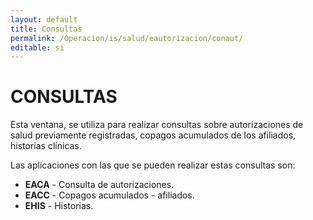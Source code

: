 ```yaml
---
layout: default
title: Consultas
permalink: /Operacion/is/salud/eautorizacion/conaut/
editable: si
---
```


# CONSULTAS  

Esta ventana, se utiliza para realizar consultas sobre autorizaciones de salud previamente registradas, copagos acumulados de los afiliados, historias clínicas.  

Las aplicaciones con las que se pueden realizar estas consultas son:  

* **EACA** - Consulta de autorizaciones.  
* **EACC** - Copagos acumulados - afiliados.  
* **EHIS** - Historias.  

